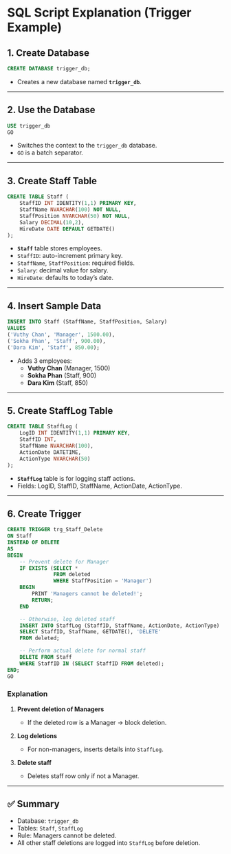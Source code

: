 # SQL Script Explanation (Trigger Example)

## 1. Create Database
```sql
CREATE DATABASE trigger_db;
```
- Creates a new database named **`trigger_db`**.

---

## 2. Use the Database
```sql
USE trigger_db
GO
```
- Switches the context to the `trigger_db` database.
- `GO` is a batch separator.

---

## 3. Create Staff Table
```sql
CREATE TABLE Staff (
    StaffID INT IDENTITY(1,1) PRIMARY KEY,
    StaffName NVARCHAR(100) NOT NULL,
    StaffPosition NVARCHAR(50) NOT NULL,
    Salary DECIMAL(10,2),
    HireDate DATE DEFAULT GETDATE()
);
```
- **`Staff`** table stores employees.
- `StaffID`: auto-increment primary key.
- `StaffName`, `StaffPosition`: required fields.
- `Salary`: decimal value for salary.
- `HireDate`: defaults to today’s date.

---

## 4. Insert Sample Data
```sql
INSERT INTO Staff (StaffName, StaffPosition, Salary)
VALUES 
('Vuthy Chan', 'Manager', 1500.00),
('Sokha Phan', 'Staff', 900.00),
('Dara Kim', 'Staff', 850.00);
```
- Adds 3 employees:  
  - **Vuthy Chan** (Manager, 1500)  
  - **Sokha Phan** (Staff, 900)  
  - **Dara Kim** (Staff, 850)

---

## 5. Create StaffLog Table
```sql
CREATE TABLE StaffLog (
    LogID INT IDENTITY(1,1) PRIMARY KEY,
    StaffID INT,
    StaffName NVARCHAR(100),
    ActionDate DATETIME,
    ActionType NVARCHAR(50)
);
```
- **`StaffLog`** table is for logging staff actions.
- Fields: LogID, StaffID, StaffName, ActionDate, ActionType.

---

## 6. Create Trigger
```sql
CREATE TRIGGER trg_Staff_Delete
ON Staff
INSTEAD OF DELETE
AS
BEGIN
    -- Prevent delete for Manager
    IF EXISTS (SELECT * 
               FROM deleted 
               WHERE StaffPosition = 'Manager')
    BEGIN
        PRINT 'Managers cannot be deleted!';
        RETURN;
    END

    -- Otherwise, log deleted staff
    INSERT INTO StaffLog (StaffID, StaffName, ActionDate, ActionType)
    SELECT StaffID, StaffName, GETDATE(), 'DELETE'
    FROM deleted;

    -- Perform actual delete for normal staff
    DELETE FROM Staff
    WHERE StaffID IN (SELECT StaffID FROM deleted);
END;
GO
```

### Explanation
1. **Prevent deletion of Managers**  
   - If the deleted row is a Manager → block deletion.  

2. **Log deletions**  
   - For non-managers, inserts details into `StaffLog`.  

3. **Delete staff**  
   - Deletes staff row only if not a Manager.

---

## ✅ Summary
- Database: `trigger_db`
- Tables: `Staff`, `StaffLog`
- Rule: Managers cannot be deleted.
- All other staff deletions are logged into `StaffLog` before deletion.
